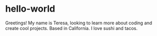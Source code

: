 # hello-world

Greetings! 
My name is Teresa, looking to learn more about coding and create cool projects. 
Based in California. 
I love sushi and tacos. 
